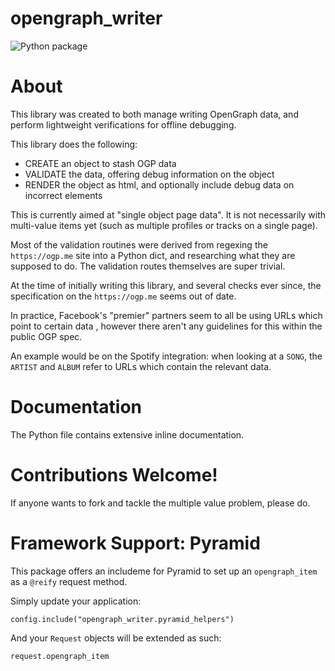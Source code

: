opengraph_writer
================

![Python package](https://github.com/jvanasco/opengraph_writer/workflows/Python%20package/badge.svg)

About
=====

This library was created to both manage writing OpenGraph data, and perform
lightweight verifications for offline debugging.

This library does the following:

- CREATE an object to stash OGP data
- VALIDATE the data, offering debug information on the object
- RENDER the object as html, and optionally include debug data on incorrect elements

This is currently aimed at "single object page data". It is not necessarily
with multi-value items yet (such as multiple profiles or tracks on a single page).

Most of the validation routines were derived from regexing the `https://ogp.me`
site into a Python dict, and researching what they are supposed to do.
The validation routes themselves are super trivial.

At the time of initially writing this library, and several checks ever since, the
specification on  the `https://ogp.me` seems out of date. 

In practice, Facebook's "premier" partners seem to all be using URLs which point 
to certain data , however there aren't any guidelines for this within the
public OGP spec.

An example would be on the Spotify integration: when looking at a `SONG`, the
`ARTIST` and `ALBUM` refer to URLs which contain the relevant data.

Documentation
=============

The Python file contains extensive inline documentation.


Contributions Welcome!
======================

If anyone wants to fork and tackle the multiple value problem, please do.


Framework Support: Pyramid
==========================

This package offers an includeme for Pyramid to set up an `opengraph_item`
as a `@reify` request method.

Simply update your application:

	config.include("opengraph_writer.pyramid_helpers")

And your `Request` objects will be extended as such:

    request.opengraph_item
    
    
    

